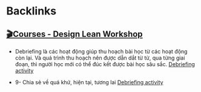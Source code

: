
# Backlinks
## [🎬Courses - Design Lean Workshop](<🎬Courses - Design Lean Workshop.md>)
- Debriefing là các hoạt động giúp thu hoạch bài học từ các hoạt động còn lại. Và quá trình thu hoạch nên được dẫn dắt từ từ, qua từng giai đoạn, thì người học mới có thể đúc kết được bài học sâu sắc. [Debriefing activity](<Debriefing activity.md>)

- 9- Chia sẻ về quá khứ, hiện tại, tương lai [Debriefing activity](<Debriefing activity.md>)

